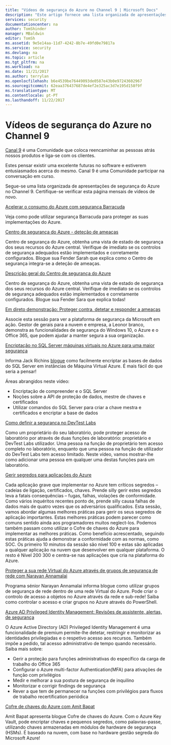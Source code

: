 ```yaml
---
title: "Vídeos de segurança do Azure no Channel 9 | Microsoft Docs"
description: "Este artigo fornece uma lista organizada de apresentações de segurança do Azure no Channel 9. Canal 9 é uma Comunidade que liga as pessoas que utilizam os nossos produtos com pessoas atrás nossos produtos."
services: security
documentationcenter: na
author: TomShinder
manager: MBaldwin
editor: TomSh
ms.assetid: 9e5e14aa-11d7-4242-8b7e-49fd0e79817a
ms.service: security
ms.devlang: na
ms.topic: article
ms.tgt_pltfrm: na
ms.workload: na
ms.date: 11/21/2017
ms.author: terrylan
ms.openlocfilehash: b6e4539be76449093de0587e43b0e97243602967
ms.sourcegitcommit: 62eaa376437687de4ef2e325ac3d7e195d158f9f
ms.translationtype: MT
ms.contentlocale: pt-PT
ms.lasthandoff: 11/22/2017
---
```

# <a name="azure-security-videos-on-channel-9"></a>Vídeos de segurança do Azure no Channel 9
[Canal 9](https://channel9.msdn.com/) é uma Comunidade que coloca reencaminhar as pessoas atrás nossos produtos e liga-se com os clientes.

Estes pensar existir uma excelente futuras no software e estiverem entusiasmados acerca do mesmo. Canal 9 é uma Comunidade participar na conversação em curso.

Segue-se uma lista organizada de apresentações de segurança do Azure no Channel 9. Certifique-se verificar esta página mensais de vídeos de novo.

[Acelerar o consumo do Azure com segurança Barracuda](https://channel9.msdn.com/events/Microsoft-Azure-Marketplace-ISV-Solutions-Webinar-Series/Webinar-1-Accelerating-Azure-Consumption-with-Barracuda-Security/Webinar-1-Accelerating-Azure-Consumption-with-Barracuda-Security)

Veja como pode utilizar segurança Barracuda para proteger as suas implementações do Azure.

[Centro de segurança do Azure - deteção de ameaças](https://channel9.msdn.com/Shows/Azure-Friday/Azure-Security-Center-Threat-Detection)

Centro de segurança do Azure, obtenha uma vista de estado de segurança dos seus recursos do Azure central. Verifique de imediato se os controlos de segurança adequados estão implementados e corretamente configurados. Blogue sua Fender Sarah que explica como o Centro de segurança integra-se a deteção de ameaças.

[Descrição geral do Centro de segurança do Azure](https://channel9.msdn.com/Shows/Azure-Friday/Azure-Security-Center-Overview)

Centro de segurança do Azure, obtenha uma vista de estado de segurança dos seus recursos do Azure central. Verifique de imediato se os controlos de segurança adequados estão implementados e corretamente configurados. Blogue sua Fender Sara que explica todas!

[Em direto demonstração: Proteger contra, detetar e responder a ameaças](https://channel9.msdn.com/events/Virtual-Security-Summit/Virtual-Security-Summit-2016/Live-Demo-Protecting-against-Detecting-and-Responding-to-Threats)

Associe esta sessão para ver a plataforma de segurança da Microsoft em ação. Gestor de gerais para a nuvem e empresa, a Leonor branco, demonstra as funcionalidades de segurança do Windows 10, o Azure e o Office 365, que podem ajudar a manter segura a sua organização.

[Encriptação no SQL Server máquinas virtuais no Azure para uma maior segurança](https://channel9.msdn.com/Shows/Azure-Friday/Encryption-in-SQL-Azure-for-better-security)

Informa Jack Richins [blogue](https://channel9.msdn.com/Niners/Glucose) como facilmente encriptar as bases de dados do SQL Server em instâncias de Máquina Virtual Azure. É mais fácil do que seria a pensar!

Áreas abrangidos neste vídeo:

* Encriptação de compreender e o SQL Server
* Noções sobre a API de proteção de dados, mestre de chaves e certificados
* Utilizar comandos do SQL Server para criar a chave mestra e certificados e encriptar a base de dados

[Como definir a segurança no DevTest Labs](https://channel9.msdn.com/Blogs/Azure/How-to-set-security-in-your-DevTest-Lab)

Como um proprietário do seu laboratório, pode proteger acesso de laboratório por através de duas funções de laboratório: proprietário e DevTest Labs utilizador. Uma pessoa na função de proprietário tem acesso completo no laboratório, enquanto que uma pessoa na função de utilizador do DevTest Labs tem acesso limitado. Neste vídeo, vamos mostrar-lhe como adicionar uma pessoa em qualquer uma destas funções para um laboratório.

[Gerir segredos para aplicações do Azure](https://channel9.msdn.com/events/Build/2016/P456)

Cada aplicação grave que implementar no Azure tem críticos segredos – cadeias de ligação, certificados, chaves. Prende silly gerir estes segredos leva a fatais consequências – fugas, falhas, violações de conformidade. Como vários inquéritos recentes ponto de, prende silly causa falhas de dados mais de quatro vezes que os adversários qualificados. Esta sessão, vamos abordar algumas melhores práticas para gerir os seus segredos de aplicação importantes. Estas melhores práticas podem parecer como comuns sentido ainda aos programadores muitos neglect-los. Podemos também passam como utilizar o Cofre de chaves do Azure para implementar as melhores práticas. Como benefício acrescentado, seguindo estas práticas ajuda a demonstrar a conformidade com as normas, como SOC. Os primeiro 10 minutos da sessão são nível 100 e estas são aplicadas a qualquer aplicação na nuvem que desenvolver em qualquer plataforma. O resto é Nível 200 300 e centra-se nas aplicações que cria na plataforma do Azure.

[Proteger a sua rede Virtual do Azure através de grupos de segurança de rede com Narayan Annamalai](https://channel9.msdn.com/Shows/Azure-Friday/Sucruing-your-Azure-Virtual-Network-using-Network-ACLs-with-Narayan-Annamalai)

Programa sénior Narayan Annamalai informa blogue como utilizar grupos de segurança de rede dentro de uma rede Virtual do Azure. Pode criar o controlo de acesso a objetos no Azure através da rede e sub-rede! Saiba como controlar o acesso e criar grupos no Azure através do PowerShell.

[Azure AD Privileged Identity Management: Revisões de assistente, alertas, de segurança](https://channel9.msdn.com/Series/Azure-Active-Directory-Videos-Demos/Azure-AD-Privileged-Identity-Management-Security-Wizard-Alerts-Reviews)

O Azure Active Directory (AD) Privileged Identity Management é uma funcionalidade de premium permite-lhe detetar, restringir e monitorizar as identidades privilegiadas e o respetivo acesso aos recursos. Também impõe a pedido, tal acesso administrativo de tempo quando necessário. Saiba mais sobre:

* Gerir a proteção para funções administrativas do específico da carga de trabalho do Office 365
* Configurar o Azure multi-factor Authentication(MFA) para ativações de função com privilégios
* Medir e melhorar a sua postura de segurança de inquilino
* Monitorizar e corrigir findings de segurança
* Rever a que tem de permanecer na funções com privilégios para fluxos de trabalho recertification periódica

[Cofre de chaves do Azure com Amit Bapat](https://channel9.msdn.com/Shows/Azure-Friday/Azure-Key-Vault-with-Amit-Bapat)

Amit Bapat apresenta blogue Cofre de chaves do Azure. Com o Azure Key Vault, pode encriptar chaves e pequenos segredos, como palavras-passe, utilizando chaves armazenadas em módulos de hardware de segurança (HSMs). É baseado na nuvem, com base no hardware gestão segreda do Microsoft Azure!
